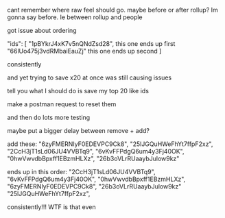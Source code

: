 cant remember where raw feel should go. maybe before or after rollup? Im gonna say before.
Ie between rollup and people

got issue about ordering

"ids": [
    "1pBYkrJ4xK7v5nQNdZsd28", this one ends up first
    "66lUo475j3vdRMbaiEauZj" this one ends up second
]

consistently

and yet trying to save x20 at once was still causing issues

tell you what I should do is save my top 20 like ids

make a postman request to reset them

and then do lots more testing

maybe put a bigger delay between remove + add?


add these:
"6zyFMERNIyF0EDEVPC9Ck8",
"25lJGQuHWeFhYt7ffpF2xz",
"2CcH3jT1sLd06JU4VVBTq9",
"6vKvFFPdgQ6um4y3Fj40OK",
"0hwVwvdbBpxff1EBzmHLXz",
"26b3oVLrRUaaybJulow9kz"

ends up in this order:
"2CcH3jT1sLd06JU4VVBTq9",
"6vKvFFPdgQ6um4y3Fj40OK",
"0hwVwvdbBpxff1EBzmHLXz",
"6zyFMERNIyF0EDEVPC9Ck8",
"26b3oVLrRUaaybJulow9kz"
"25lJGQuHWeFhYt7ffpF2xz",

consistently!!! WTF is that even